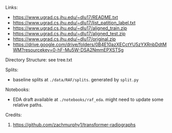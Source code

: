 Links:
- https://www.ugrad.cs.jhu.edu/~dlu17/README.txt
- https://www.ugrad.cs.jhu.edu/~dlu17/list_patition_label.txt
- https://www.ugrad.cs.jhu.edu/~dlu17/aligned_train.zip
- https://www.ugrad.cs.jhu.edu/~dlu17/aligned_test.zip
- https://www.ugrad.cs.jhu.edu/~dlu17/original.zip
- https://drive.google.com/drive/folders/0B4E10azXECctYU5zYXRnbDdtMWM?resourcekey=0-hF-Mu5W-DSA2NmmEPXSTSg

Directory Structure: see tree.txt

Splits:
- baseline splits at ```./data/RAF/splits```. generated by ```split.py```

Notebooks:
- EDA draft available at ```./notebooks/raf_eda```. might need to update some relative paths.


Credits:
1) https://github.com/zachmurphy1/transformer-radiographs